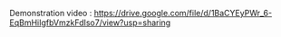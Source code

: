 Demonstration video : https://drive.google.com/file/d/1BaCYEyPWr_6-EqBmHiIgfbVmzkFdIso7/view?usp=sharing
